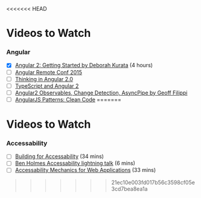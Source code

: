 <<<<<<< HEAD
# Videos to Watch

### Angular
- [X] [Angular 2: Getting Started by Deborah Kurata](https://www.pluralsight.com/courses/angular-2-getting-started) (4 hours)
- [ ] [Angular Remote Conf 2015](https://www.youtube.com/playlist?list=PLJesql-aSfX7NJwuiq_gKU5cnjbTr1lRQ)
- [ ] [Thinking in Angular 2.0](https://www.youtube.com/watch?v=XlqoPpLMdwY)
- [ ] [TypeScript and Angular 2](https://channel9.msdn.com/Events/Build/2016/TypeScript-and-Angular-2)
- [ ] [Angular2 Observables, Change Detection, AsyncPipe by Geoff Filippi](http://geofffilippi.github.io/pres-ng2-observables/#/)
- [ ] [AngularJS Patterns: Clean Code](https://app.pluralsight.com/library/courses/angularjs-patterns-clean-code/table-of-contents)
=======
# Videos to Watch

### Accessability
- [ ] [Building for Accessability](https://www.youtube.com/watch?v=ok9v9-Tcq0o) (34 mins)
- [ ] [Ben Holmes Accessability lightning talk](http://confreaks.tv/videos/emberconf2016-minitalk-accessibility-in-ember) (6 mins)
- [ ] [Accessability Mechanics for Web Applications](https://vimeo.com/163925627) (33 mins)
>>>>>>> 21ec10e003fd017b56c3598cf05e3cd7bea8ea1a
